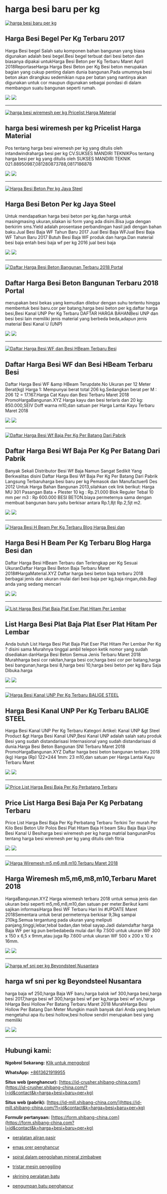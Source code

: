 # harga besi baru per kg

<a href="https://swt.shibang-china.com/?l=id&img&k=harga+besi+baru+per+kg" target="_blank">![harga besi baru per kg](http://static.shibang-china.com/all-800x300/539.jpg)</a>

## Harga Besi Begel Per Kg Terbaru 2017
Harga Besi begel Salah satu komponen bahan bangunan yang biasa digunakan adalah besi begel.Besi begel terbuat dari besi beton dan biasanya dipakai untukHarga Besi Beton per Kg Terbaru Maret April 2018ReportaseHarga Harga Besi Beton per Kg Besi beton merupakan bagian yang cukup penting dalam dunia bangunan.Pada umumnya besi beton akan dirangkau sedemikian rupa per batan yang nantinya akan digunakan untuk cor maupun digunakan sebagai pondasi di dalam membangun suatu bangunan seperti rumah.


<a href="https://whatsapp.shibangsoft.com/WhatsApp.php" target="_blank" title="WhatsApp">![](http://static.shibang-china.com/icon/whatsapp.png)</a> <a href="https://swt.shibang-china.com/?l=id&icon&k=harga+besi+baru+per+kg" target="_blank">![](http://static.shibang-china.com/icon/chat-id.png)</a>

---

<a href="https://swt.shibang-china.com/?l=id&img&k=harga+besi+baru+per+kg" target="_blank">![harga besi wiremesh per kg Pricelist Harga Material](http://static.shibang-china.com/all-800x300/499.jpg)</a>

## harga besi wiremesh per kg Pricelist Harga Material
Pos tentang harga besi wiremesh per kg yang ditulis oleh intandwindraharga besi per kg CV.SUKSES MANDIRI TEKNIKPos tentang harga besi per kg yang ditulis oleh SUKSES MANDIRI TEKNIK 021.88950987,081280873788,0817186878


<a href="https://whatsapp.shibangsoft.com/WhatsApp.php" target="_blank" title="WhatsApp">![](http://static.shibang-china.com/icon/whatsapp.png)</a> <a href="https://swt.shibang-china.com/?l=id&icon&k=harga+besi+baru+per+kg" target="_blank">![](http://static.shibang-china.com/icon/chat-id.png)</a>

---

<a href="https://swt.shibang-china.com/?l=id&img&k=harga+besi+baru+per+kg" target="_blank">![Harga Besi Beton Per kg Jaya Steel](http://static.shibang-china.com/all-800x300/587.jpg)</a>

## Harga Besi Beton Per kg Jaya Steel
Untuk mendapatkan harga besi beton per kg,dan harga untuk masingmasing ukuran,silakan isi form yang ada disini.Bisa juga dengan berkirim sms.Yield adalah prosentase perbandingan hasil jadi dengan bahan baku.Jual Besi Baja WF Tahun Baru 2017 Jual Besi Baja WFJual Besi Baja WF Tahun Baru 2017 Butuh Besi Baja WF produk dan harga.Dan material besi baja entah besi baja wf per kg 2016 jual besi baja


<a href="https://whatsapp.shibangsoft.com/WhatsApp.php" target="_blank" title="WhatsApp">![](http://static.shibang-china.com/icon/whatsapp.png)</a> <a href="https://swt.shibang-china.com/?l=id&icon&k=harga+besi+baru+per+kg" target="_blank">![](http://static.shibang-china.com/icon/chat-id.png)</a>

---

<a href="https://swt.shibang-china.com/?l=id&img&k=harga+besi+baru+per+kg" target="_blank">![Daftar Harga Besi Beton Bangunan Terbaru 2018 Portal](http://static.shibang-china.com/all-800x300/985.jpg)</a>

## Daftar Harga Besi Beton Bangunan Terbaru 2018 Portal
merupakan besi bekas yang kemudian dilebur dengan suhu tertentu hingga membentuk besi baru.cor per batang,harga besi beton per kg,daftar harga besi,Besi Kanal UNP Per Kg Terbaru DAFTAR HARGA BAHANBesi UNP dan besi besi lain memiliki jenis material yang berbeda beda,adapun jenis material Besi Kanal U (UNP)


<a href="https://whatsapp.shibangsoft.com/WhatsApp.php" target="_blank" title="WhatsApp">![](http://static.shibang-china.com/icon/whatsapp.png)</a> <a href="https://swt.shibang-china.com/?l=id&icon&k=harga+besi+baru+per+kg" target="_blank">![](http://static.shibang-china.com/icon/chat-id.png)</a>

---

<a href="https://swt.shibang-china.com/?l=id&img&k=harga+besi+baru+per+kg" target="_blank">![Daftar Harga Besi WF dan Besi HBeam Terbaru Besi](http://static.shibang-china.com/all-800x300/1219.jpg)</a>

## Daftar Harga Besi WF dan Besi HBeam Terbaru Besi
Daftar Harga Besi WF &amp HBeam Terupdate.No Ukuran per 12 Meter Berat(kg) Harga 1: Mempunyai berat total 206 kg.Sedangkan berat per M : 206 12 = 17.167.Harga Cat Kayu dan Besi Terbaru Maret 2018 PromoHargaBangunan.XYZ Harga kayu dan besi terlaris dan 20 kg: 850.000,SEIV Doff warna m10,dan satuan per Harga Lantai Kayu Terbaru Maret 2018


<a href="https://whatsapp.shibangsoft.com/WhatsApp.php" target="_blank" title="WhatsApp">![](http://static.shibang-china.com/icon/whatsapp.png)</a> <a href="https://swt.shibang-china.com/?l=id&icon&k=harga+besi+baru+per+kg" target="_blank">![](http://static.shibang-china.com/icon/chat-id.png)</a>

---

<a href="https://swt.shibang-china.com/?l=id&img&k=harga+besi+baru+per+kg" target="_blank">![Daftar Harga Besi Wf Baja Per Kg Per Batang Dari Pabrik](http://static.shibang-china.com/all-800x300/927.jpg)</a>

## Daftar Harga Besi Wf Baja Per Kg Per Batang Dari Pabrik
Banyak Sekali Distributor Besi Wf Baja Namun Sangat Sedikit Yang Berkwalitas disini Daftar Harga Besi Wf Baja Per Kg Per Batang Dari Pabrik Langsung Terbaruharga besi baru per kg Pemasok dan Manufactuer6 Des 2012 Untuk Harga Bahan Bangunan 2013,silahkan cek link berikut: Harga MU 301 Pasangan Bata + Plester 10 kg : Rp.21.000 Blok Reguler Tebal 10 mm per m3 : Rp 600.000 BESI BETON.biaya permeternya sama dengan membuat bangunan baru yaitu berkisar antara Rp.1,8jt Rp.2,5jt m2.


<a href="https://whatsapp.shibangsoft.com/WhatsApp.php" target="_blank" title="WhatsApp">![](http://static.shibang-china.com/icon/whatsapp.png)</a> <a href="https://swt.shibang-china.com/?l=id&icon&k=harga+besi+baru+per+kg" target="_blank">![](http://static.shibang-china.com/icon/chat-id.png)</a>

---

<a href="https://swt.shibang-china.com/?l=id&img&k=harga+besi+baru+per+kg" target="_blank">![Harga Besi H Beam Per Kg Terbaru Blog Harga Besi dan](http://static.shibang-china.com/all-800x300/1427.jpg)</a>

## Harga Besi H Beam Per Kg Terbaru Blog Harga Besi dan
Daftar Harga Besi HBeam Terbaru dan Terlengkap per Kg Sesuai UkuranDaftar Harga Besi Beton Baja Terbaru Maret 2018#HargaMaterial.XYZ Daftar harga besi beton baja terbaru 2018 berbagai jenis dan ukuran mulai dari besi baja per kg,baja ringan,dsb.Bagi anda yang sedang mencari


<a href="https://whatsapp.shibangsoft.com/WhatsApp.php" target="_blank" title="WhatsApp">![](http://static.shibang-china.com/icon/whatsapp.png)</a> <a href="https://swt.shibang-china.com/?l=id&icon&k=harga+besi+baru+per+kg" target="_blank">![](http://static.shibang-china.com/icon/chat-id.png)</a>

---

<a href="https://swt.shibang-china.com/?l=id&img&k=harga+besi+baru+per+kg" target="_blank">![List Harga Besi Plat Baja Plat Eser Plat Hitam Per Lembar](http://static.shibang-china.com/all-800x300/1019.jpg)</a>

## List Harga Besi Plat Baja Plat Eser Plat Hitam Per Lembar
Anda butuh List Harga Besi Plat Baja Plat Eser Plat Hitam Per Lembar Per Kg ? disini sama Murahnya tinggal ambil telepon ketik nomor yang sudah disediakan danHarga Besi Beton Semua Jenis Terbaru Maret 2018 Murahharga besi cor rakitan,harga besi cor,harga besi cor per batang,harga besi bangunan,harga besi 8,harga besi 10,harga besi beton per kg Baru Saja Dibuka.harga


<a href="https://whatsapp.shibangsoft.com/WhatsApp.php" target="_blank" title="WhatsApp">![](http://static.shibang-china.com/icon/whatsapp.png)</a> <a href="https://swt.shibang-china.com/?l=id&icon&k=harga+besi+baru+per+kg" target="_blank">![](http://static.shibang-china.com/icon/chat-id.png)</a>

---

<a href="https://swt.shibang-china.com/?l=id&img&k=harga+besi+baru+per+kg" target="_blank">![Harga Besi Kanal UNP Per Kg Terbaru BALIGE STEEL](http://static.shibang-china.com/all-800x300/870.jpg)</a>

## Harga Besi Kanal UNP Per Kg Terbaru BALIGE STEEL
Harga Besi Kanal UNP Per Kg Terbaru Kategori Artikel: Kanal UNP &gt Steel Product &gt Harga Besi Kanal UNP,Besi Kanal UNP adalah salah satu produk Besi yang sudah distandarisasi Internasional yang sudah distandarisasi di dunia.Harga Besi Beton Bangunan SNI Terbaru Maret 2018 PromoHargaBangunan.XYZ Daftar harga besi beton bangunan terbaru 2018 (kg) Harga (Rp) 122×244 1mm: 23 m10,dan satuan per Harga Lantai Kayu Terbaru Maret


<a href="https://whatsapp.shibangsoft.com/WhatsApp.php" target="_blank" title="WhatsApp">![](http://static.shibang-china.com/icon/whatsapp.png)</a> <a href="https://swt.shibang-china.com/?l=id&icon&k=harga+besi+baru+per+kg" target="_blank">![](http://static.shibang-china.com/icon/chat-id.png)</a>

---

<a href="https://swt.shibang-china.com/?l=id&img&k=harga+besi+baru+per+kg" target="_blank">![Price List Harga Besi Baja Per Kg Perbatang Terbaru](http://static.shibang-china.com/all-800x300/270.jpg)</a>

## Price List Harga Besi Baja Per Kg Perbatang Terbaru
Price List Harga Besi Baja Per Kg Perbatang Terbaru Terkini Ter murah Per Kilo Besi Beton Ulir Polos Besi Plat Hitam Baja H beam Siku Baja Baja Unp Besi Kanal U Besiharga besi wiremesh per kg harga matrial bangunanPos tentang harga besi wiremesh per kg yang ditulis oleh fitria


<a href="https://whatsapp.shibangsoft.com/WhatsApp.php" target="_blank" title="WhatsApp">![](http://static.shibang-china.com/icon/whatsapp.png)</a> <a href="https://swt.shibang-china.com/?l=id&icon&k=harga+besi+baru+per+kg" target="_blank">![](http://static.shibang-china.com/icon/chat-id.png)</a>

---

<a href="https://swt.shibang-china.com/?l=id&img&k=harga+besi+baru+per+kg" target="_blank">![Harga Wiremesh m5,m6,m8,m10,Terbaru Maret 2018](http://static.shibang-china.com/all-800x300/1300.jpg)</a>

## Harga Wiremesh m5,m6,m8,m10,Terbaru Maret 2018
HargaBangunan.XYZ Harga wiremesh terbaru 2018 untuk semua jenis dan ukuran besi seperti m5,m6,m8,m10,dan satuan per meter.Berikut kami sajikan informasiHarga Besi WF Terbaru Hari Ini #UPDATE Maret 2018Sementara untuk berat permeternya berkisar 9,3kg sampai 210kg.Semua tergantung pada ukuran yang meliputi panjang,tinggi,lebar,tebal badan,dan tebal sayap.Jadi dalamdaftar harga Baja WF per kg pun berbedabeda mulai dari Rp 7.500 untuk ukuran WF 300 x 150 x 6,5 x 9mm,atau juga Rp 7.600 untuk ukuran WF 500 x 200 x 10 x 16mm.


<a href="https://whatsapp.shibangsoft.com/WhatsApp.php" target="_blank" title="WhatsApp">![](http://static.shibang-china.com/icon/whatsapp.png)</a> <a href="https://swt.shibang-china.com/?l=id&icon&k=harga+besi+baru+per+kg" target="_blank">![](http://static.shibang-china.com/icon/chat-id.png)</a>

---

<a href="https://swt.shibang-china.com/?l=id&img&k=harga+besi+baru+per+kg" target="_blank">![harga wf sni per kg Beyondsteel Nusantara](http://static.shibang-china.com/all-800x300/658.jpg)</a>

## harga wf sni per kg Beyondsteel Nusantara
harga baja wf 250,harga Baja WF baru,harga balok iwf 300,harga besi,harga besi 2017,harga besi wf 300,harga besi wf per kg,harga besi wf sni,harga hHarga Besi Hollow Per Batang Terbaru Maret 2018 MurahHarga Besi Hollow Per Batang Dan Meter Mungkin masih banyak dari Anda yang belum mengetahui apa itu besi hollow,besi hollow sendiri merupakan besi yang memiliki


<a href="https://whatsapp.shibangsoft.com/WhatsApp.php" target="_blank" title="WhatsApp">![](http://static.shibang-china.com/icon/whatsapp.png)</a> <a href="https://swt.shibang-china.com/?l=id&icon&k=harga+besi+baru+per+kg" target="_blank">![](http://static.shibang-china.com/icon/chat-id.png)</a>

---
## Hubungi kami:

**Ngobrol Sekarang:** [Klik untuk mengobrol](https://swt.shibang-china.com?l=id&contact&k=harga+besi+baru+per+kg)

**WhatsApp:**  [+8613621919955](https://whatsapp.shibangsoft.com/WhatsApp.php)

**Situs web (penghancur):** [https://id-crusher.shibang-china.com/](https://id-crusher.shibang-china.com/?l=id&contact&k=harga+besi+baru+per+kg)

**Situs web (pabrik):** [https://id-mill.shibang-china.com/](https://id-mill.shibang-china.com/?l=id&contact&k=harga+besi+baru+per+kg)

**Formulir pertanyaan:** [https://form.shibang-china.com](https://form.shibang-china.com?l=id&contact&k=harga+besi+baru+per+kg)

* [peralatan aliran pasir](../27/peralatan%20aliran%20pasir.md)

* [emas orer penghancur](../23/emas%20orer%20penghancur.md)

* [spiral dalam pengolahan mineral zimbabwe](../16/spiral%20dalam%20pengolahan%20mineral%20zimbabwe.md)

* [tristar mesin penggiling](../22/tristar%20mesin%20penggiling.md)

* [skrining peralatan batu](../20/skrining%20peralatan%20batu.md)

* [pengumpan batu penghancur](../28/pengumpan%20batu%20penghancur.md)